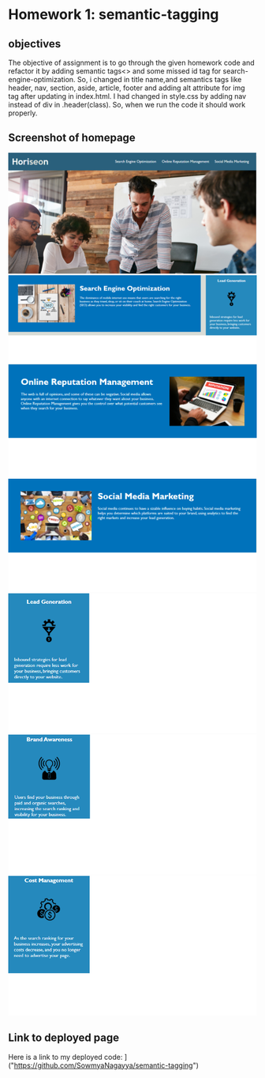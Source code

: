 # Homework 1: semantic-tagging

## objectives
 
The objective of assignment is to go through the given homework code and refactor it by adding semantic tags<> and some missed id tag for search-engine-optimization. So, i changed in title name,and semantics tags like header, nav, section, aside, article, footer and adding alt attribute for img tag after updating in index.html. I had changed in style.css by adding nav instead of div in .header(class). So, when we run the code it should work properly.

## Screenshot of homepage

![Here is a screen shot of the final page/homepage.](./assets/images/horiseonmainpage.png)
![Here is a screen shot of the final page/homepage.](./assets/images/searchengineoptimization.png)
![Here is a screen shot of the final page/homepage.](./assets/images/onlinereputationmanagement.png)
![Here is a screen shot of the final page/homepage.](./assets/images/socialmediamarketing.png)
![Here is a screen shot of the final page/homepage.](./assets/images/leadgeneration.png)
![Here is a screen shot of the final page/homepage.](./assets/images/brandawareness.png)
![Here is a screen shot of the final page/homepage.](./assets/images/costmanagement.png)





## Link to deployed page

Here is a link to my deployed code: ]("https://github.com/SowmyaNagayya/semantic-tagging")
